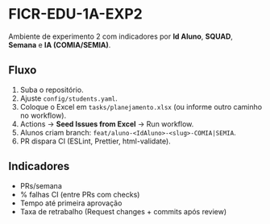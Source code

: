 # FICR-EDU-1A-EXP2
Ambiente de experimento 2 com indicadores por **Id Aluno**, **SQUAD**, **Semana** e **IA (COMIA/SEMIA)**.

## Fluxo
1. Suba o repositório.
2. Ajuste `config/students.yaml`.
3. Coloque o Excel em `tasks/planejamento.xlsx` (ou informe outro caminho no workflow).
4. Actions → **Seed Issues from Excel** → Run workflow.
5. Alunos criam branch: `feat/aluno-<IdAluno>-<slug>-COMIA|SEMIA`.
6. PR dispara CI (ESLint, Prettier, html-validate).

## Indicadores
- PRs/semana
- % falhas CI (entre PRs com checks)
- Tempo até primeira aprovação
- Taxa de retrabalho (Request changes + commits após review)

